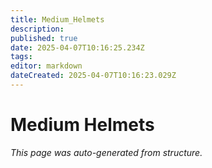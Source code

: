 ```yaml
---
title: Medium_Helmets
description: 
published: true
date: 2025-04-07T10:16:25.234Z
tags: 
editor: markdown
dateCreated: 2025-04-07T10:16:23.029Z
---
```


# Medium Helmets

*This page was auto-generated from structure.*